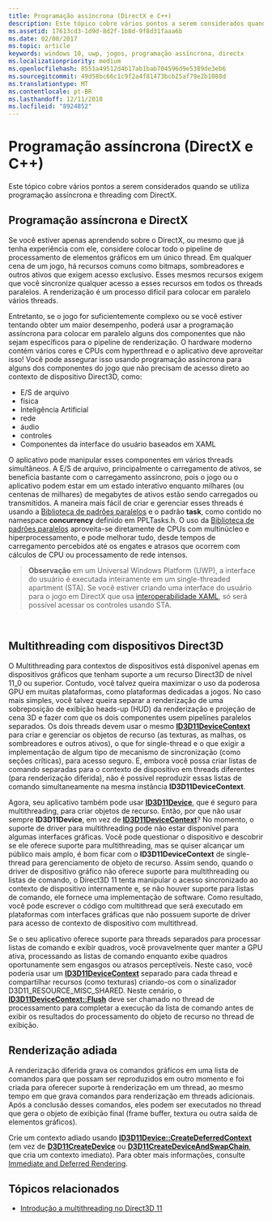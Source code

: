 ```yaml
---
title: Programação assíncrona (DirectX e C++)
description: Este tópico cobre vários pontos a serem considerados quando se utiliza programação assíncrona e threading com DirectX.
ms.assetid: 17613cd3-1d9d-8d2f-1b8d-9f8d31faaa6b
ms.date: 02/08/2017
ms.topic: article
keywords: windows 10, uwp, jogos, programação assíncrona, directx
ms.localizationpriority: medium
ms.openlocfilehash: 8551a49512d4b17ab1bab704596d9e5389de3eb6
ms.sourcegitcommit: 49d58bc66c1c9f2a4f81473bcb25af79e2b1088d
ms.translationtype: MT
ms.contentlocale: pt-BR
ms.lasthandoff: 12/11/2018
ms.locfileid: "8924852"
---
```

# <a name="asynchronous-programming-directx-and-c"></a>Programação assíncrona (DirectX e C++)



Este tópico cobre vários pontos a serem considerados quando se utiliza programação assíncrona e threading com DirectX.

## <a name="async-programming-and-directx"></a>Programação assíncrona e DirectX


Se você estiver apenas aprendendo sobre o DirectX, ou mesmo que já tenha experiência com ele, considere colocar todo o pipeline de processamento de elementos gráficos em um único thread. Em qualquer cena de um jogo, há recursos comuns como bitmaps, sombreadores e outros ativos que exigem acesso exclusivo. Esses mesmos recursos exigem que você sincronize qualquer acesso a esses recursos em todos os threads paralelos. A renderização é um processo difícil para colocar em paralelo vários threads.

Entretanto, se o jogo for suficientemente complexo ou se você estiver tentando obter um maior desempenho, poderá usar a programação assíncrona para colocar em paralelo alguns dos componentes que não sejam específicos para o pipeline de renderização. O hardware moderno contém vários cores e CPUs com hyperthread e o aplicativo deve aproveitar isso! Você pode assegurar isso usando programação assíncrona para alguns dos componentes do jogo que não precisam de acesso direto ao contexto de dispositivo Direct3D, como:

-   E/S de arquivo
-   física
-   Inteligência Artificial
-   rede
-   áudio
-   controles
-   Componentes da interface do usuário baseados em XAML

O aplicativo pode manipular esses componentes em vários threads simultâneos. A E/S de arquivo, principalmente o carregamento de ativos, se beneficia bastante com o carregamento assíncrono, pois o jogo ou o aplicativo podem estar em um estado interativo enquanto milhares (ou centenas de milhares) de megabytes de ativos estão sendo carregados ou transmitidos. A maneira mais fácil de criar e gerenciar esses threads é usando a [Biblioteca de padrões paralelos](https://msdn.microsoft.com/library/dd492418.aspx) e o padrão **task**, como contido no namespace **concurrency** definido em PPLTasks.h. O uso da [Biblioteca de padrões paralelos](https://msdn.microsoft.com/library/dd492418.aspx) aproveita-se diretamente de CPUs com multinúcleo e hiperprocessamento, e pode melhorar tudo, desde tempos de carregamento percebidos até os engates e atrasos que ocorrem com cálculos de CPU ou processamento de rede intensos.

> **Observação**  em um Universal Windows Platform (UWP), a interface do usuário é executada inteiramente em um single-threaded apartment (STA). Se você estiver criando uma interface do usuário para o jogo em DirectX que usa [interoperabilidade XAML](directx-and-xaml-interop.md), só será possível acessar os controles usando STA.

 

## <a name="multithreading-with-direct3d-devices"></a>Multithreading com dispositivos Direct3D


O Multithreading para contextos de dispositivos está disponível apenas em dispositivos gráficos que tenham suporte a um recurso Direct3D de nível 11\_0 ou superior. Contudo, você talvez queira maximizar o uso da poderosa GPU em muitas plataformas, como plataformas dedicadas a jogos. No caso mais simples, você talvez queira separar a renderização de uma sobreposição de exibição heads-up (HUD) da renderização e projeção de cena 3D e fazer com que os dois componentes usem pipelines paralelos separados. Os dois threads devem usar o mesmo [**ID3D11DeviceContext**](https://msdn.microsoft.com/library/windows/desktop/ff476385) para criar e gerenciar os objetos de recurso (as texturas, as malhas, os sombreadores e outros ativos), o que for single-thread e o que exigir a implementação de algum tipo de mecanismo de sincronização (como seções críticas), para acesso seguro. E, embora você possa criar listas de comando separadas para o contexto de dispositivo em threads diferentes (para renderização diferida), não é possível reproduzir essas listas de comando simultaneamente na mesma instância **ID3D11DeviceContext**.

Agora, seu aplicativo também pode usar [**ID3D11Device**](https://msdn.microsoft.com/library/windows/desktop/ff476379), que é seguro para multithreading, para criar objetos de recurso. Então, por que não usar sempre **ID3D11Device**, em vez de [**ID3D11DeviceContext**](https://msdn.microsoft.com/library/windows/desktop/ff476385)? No momento, o suporte de driver para multithreading pode não estar disponível para algumas interfaces gráficas. Você pode questionar o dispositivo e descobrir se ele oferece suporte para multithreading, mas se quiser alcançar um público mais amplo, é bom ficar com o **ID3D11DeviceContext** de single-thread para gerenciamento de objeto de recurso. Assim sendo, quando o driver de dispositivo gráfico não oferece suporte para multithreading ou listas de comando, o Direct3D 11 tenta manipular o acesso sincronizado ao contexto de dispositivo internamente e, se não houver suporte para listas de comando, ele fornece uma implementação de software. Como resultado, você pode escrever o código com multithread que será executado em plataformas com interfaces gráficas que não possuem suporte de driver para acesso de contexto de dispositivo com multithread.

Se o seu aplicativo oferece suporte para threads separados para processar listas de comando e exibir quadros, você provavelmente quer manter a GPU ativa, processando as listas de comando enquanto exibe quadros oportunamente sem engasgos ou atrasos perceptíveis. Neste caso, você poderia usar um [**ID3D11DeviceContext**](https://msdn.microsoft.com/library/windows/desktop/ff476385) separado para cada thread e compartilhar recursos (como texturas) criando-os com o sinalizador D3D11\_RESOURCE\_MISC\_SHARED. Neste cenário, o [**ID3D11DeviceContext::Flush**](https://msdn.microsoft.com/library/windows/desktop/ff476425) deve ser chamado no thread de processamento para completar a execução da lista de comando antes de exibir os resultados do processamento do objeto de recurso no thread de exibição.

## <a name="deferred-rendering"></a>Renderização adiada


A renderização diferida grava os comandos gráficos em uma lista de comandos para que possam ser reproduzidos em outro momento e foi criada para oferecer suporte à renderização em um thread, ao mesmo tempo em que grava comandos para renderização em threads adicionais. Após a conclusão desses comandos, eles podem ser executados no thread que gera o objeto de exibição final (frame buffer, textura ou outra saída de elementos gráficos).

Crie um contexto adiado usando [**ID3D11Device::CreateDeferredContext**](https://msdn.microsoft.com/library/windows/desktop/ff476505) (em vez de [**D3D11CreateDevice**](https://msdn.microsoft.com/library/windows/desktop/ff476082) ou [**D3D11CreateDeviceAndSwapChain**](https://msdn.microsoft.com/library/windows/desktop/ff476083), que cria um contexto imediato). Para obter mais informações, consulte [Immediate and Deferred Rendering](https://msdn.microsoft.com/library/windows/desktop/ff476892).

## <a name="related-topics"></a>Tópicos relacionados


* [Introdução a multithreading no Direct3D 11](https://msdn.microsoft.com/library/windows/desktop/ff476891)

 

 




